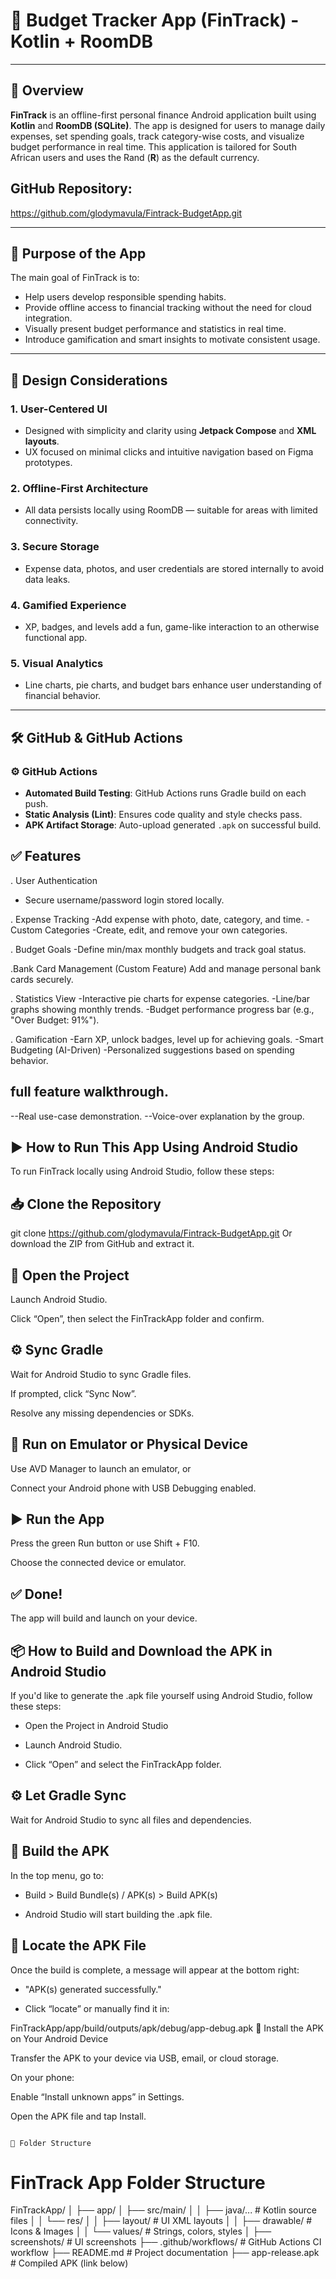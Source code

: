 # 💸 Budget Tracker App (FinTrack) - Kotlin + RoomDB

---

## 📱 Overview

**FinTrack** is an offline-first personal finance Android application built using **Kotlin** and **RoomDB (SQLite)**. The app is designed for users to manage daily expenses, set spending goals, track category-wise costs, and visualize budget performance in real time. This application is tailored for South African users and uses the Rand (**R**) as the default currency.


## GitHub Repository:
https://github.com/glodymavula/Fintrack-BudgetApp.git

---

## 🎯 Purpose of the App

The main goal of FinTrack is to:

- Help users develop responsible spending habits.
- Provide offline access to financial tracking without the need for cloud integration.
- Visually present budget performance and statistics in real time.
- Introduce gamification and smart insights to motivate consistent usage.

---

## 🎨 Design Considerations

### 1. **User-Centered UI**
- Designed with simplicity and clarity using **Jetpack Compose** and **XML layouts**.
- UX focused on minimal clicks and intuitive navigation based on Figma prototypes.

### 2. **Offline-First Architecture**
- All data persists locally using RoomDB — suitable for areas with limited connectivity.

### 3. **Secure Storage**
- Expense data, photos, and user credentials are stored internally to avoid data leaks.

### 4. **Gamified Experience**
- XP, badges, and levels add a fun, game-like interaction to an otherwise functional app.

### 5. **Visual Analytics**
- Line charts, pie charts, and budget bars enhance user understanding of financial behavior.

---

## 🛠 GitHub & GitHub Actions


### ⚙️ GitHub Actions
- **Automated Build Testing**: GitHub Actions runs Gradle build on each push.
- **Static Analysis (Lint)**: Ensures code quality and style checks pass.
- **APK Artifact Storage**: Auto-upload generated `.apk` on successful build.

## ✅ Features
. User Authentication
- Secure username/password login stored locally.

. Expense Tracking
-Add expense with photo, date, category, and time.
-Custom Categories
-Create, edit, and remove your own categories.

. Budget Goals
-Define min/max monthly budgets and track goal status.

.Bank Card Management (Custom Feature)
Add and manage personal bank cards securely.

. Statistics View
-Interactive pie charts for expense categories.
-Line/bar graphs showing monthly trends.
-Budget performance progress bar (e.g., "Over Budget: 91%").

. Gamification
-Earn XP, unlock badges, level up for achieving goals.
-Smart Budgeting (AI-Driven)
-Personalized suggestions based on spending behavior.


## full feature walkthrough.

--Real use-case demonstration.
--Voice-over explanation by the group.

## ▶️ How to Run This App Using Android Studio
To run FinTrack locally using Android Studio, follow these steps:

## 📥 Clone the Repository

git clone https://github.com/glodymavula/Fintrack-BudgetApp.git
Or download the ZIP from GitHub and extract it.

## 📂 Open the Project

Launch Android Studio.

Click “Open”, then select the FinTrackApp folder and confirm.

## ⚙️ Sync Gradle

Wait for Android Studio to sync Gradle files.

If prompted, click “Sync Now”.

Resolve any missing dependencies or SDKs.

## 📱 Run on Emulator or Physical Device

Use AVD Manager to launch an emulator, or

Connect your Android phone with USB Debugging enabled.

## ▶️ Run the App

Press the green Run button or use Shift + F10.

Choose the connected device or emulator.

## ✅ Done!

The app will build and launch on your device.


## 📦 How to Build and Download the APK in Android Studio
If you'd like to generate the .apk file yourself using Android Studio, follow these steps:

- Open the Project in Android Studio

- Launch Android Studio.

- Click “Open” and select the FinTrackApp folder.

## ⚙️ Let Gradle Sync

Wait for Android Studio to sync all files and dependencies.

## 🧱 Build the APK

In the top menu, go to:
- Build > Build Bundle(s) / APK(s) > Build APK(s)

- Android Studio will start building the .apk file.

## 📁 Locate the APK File

Once the build is complete, a message will appear at the bottom right:

- "APK(s) generated successfully."

- Click “locate” or manually find it in:

FinTrackApp/app/build/outputs/apk/debug/app-debug.apk
📲 Install the APK on Your Android Device

Transfer the APK to your device via USB, email, or cloud storage.

On your phone:

Enable “Install unknown apps” in Settings.

Open the APK file and tap Install.

                                                                                                                                                          📂 Folder Structure
# FinTrack App Folder Structure
FinTrackApp/
│
├── app/
│   ├── src/main/
│   │   ├── java/...               # Kotlin source files
│   │   └── res/
│   │       ├── layout/            # UI XML layouts
│   │       ├── drawable/          # Icons & Images
│   │       └── values/            # Strings, colors, styles
│
├── screenshots/                   # UI screenshots
├── .github/workflows/             # GitHub Actions CI workflow
├── README.md                      # Project documentation
├── app-release.apk                # Compiled APK (link below)




